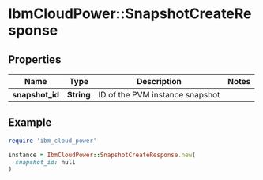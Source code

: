 # IbmCloudPower::SnapshotCreateResponse

## Properties

| Name | Type | Description | Notes |
| ---- | ---- | ----------- | ----- |
| **snapshot_id** | **String** | ID of the PVM instance snapshot |  |

## Example

```ruby
require 'ibm_cloud_power'

instance = IbmCloudPower::SnapshotCreateResponse.new(
  snapshot_id: null
)
```

